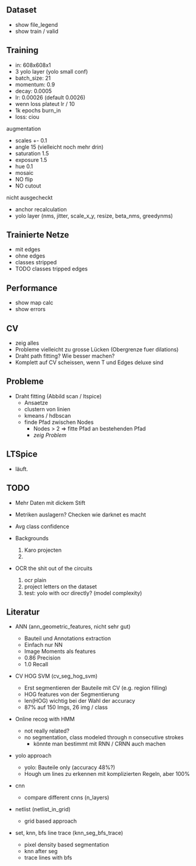 ## Dataset

- show file_legend
- show train / valid

## Training

- in: 608x608x1
- 3 yolo layer (yolo small conf)
- batch_size: 21
- momentum: 0.9
- decay: 0.0005
- lr: 0.00026 (default 0.0026)
- wenn loss plateut lr / 10
- 1k epochs burn_in
- loss: ciou

augmentation

- scales +- 0.1
- angle 15 (vielleicht noch mehr drin)
- saturation 1.5
- exposure 1.5
- hue 0.1
- mosaic
- NO flip
- NO cutout

nicht ausgecheckt

- anchor recalculation
- yolo layer (nms, jitter, scale_x_y, resize, beta_nms, greedynms)

## Trainierte Netze

- mit edges
- ohne edges
- classes stripped
- TODO classes tripped edges

## Performance

- show map calc
- show errors

## CV

- zeig alles
- Probleme vielleicht zu grosse Lücken (Obergrenze fuer dilations)
- Draht path fitting? Wie besser machen?
- Komplett auf CV scheissen, wenn T und Edges deluxe sind

## Probleme

- Draht fitting (Abbild scan / ltspice)
    - Ansaetze
    - clustern von linien
    - kmeans / hdbscan
    - finde Pfad zwischen Nodes
        - Nodes > 2 => fitte Pfad an bestehenden Pfad
        - *zeig Problem*

## LTSpice

- läuft.

## TODO

- Mehr Daten mit dickem Stift
- Metriken auslagern? Checken wie darknet es macht
- Avg class confidence
- Backgrounds
    1. Karo projecten
    1.

- OCR the shit out of the circuits
    1. ocr plain
    1. project letters on the dataset
    1. test: yolo with ocr directly? (model complexity)



## Literatur

- ANN (ann_geometric_features, nicht sehr gut)
    - Bauteil und Annotations extraction
    - Einfach nur NN
    - Image Moments als features
    - 0.86 Precision
    - 1.0 Recall

- CV HOG SVM (cv_seg_hog_svm)
    - Erst segmentieren der Bauteile mit CV (e.g. region filling)
    - HOG features von der Segmentierung
    - len(HOG) wichtig bei der Wahl der accuracy
    - 87% auf 150 Imgs, 26 img / class

- Online recog with HMM
    - not really related?
    - no segmentation, class modeled through n consecutive strokes
        - könnte man bestimmt mit RNN / CRNN auch machen

- yolo approach
    - yolo: Bauteile only (accuracy 48%?)
    - Hough um lines zu erkennen mit komplizierten Regeln, aber 100%

- cnn
    - compare different cnns (n_layers)

- netlist (netlist_in_grid)
    - grid based approach

- set, knn, bfs line trace (knn_seg_bfs_trace)
    - pixel density based segmentation
    - knn after seg
    - trace lines with bfs
